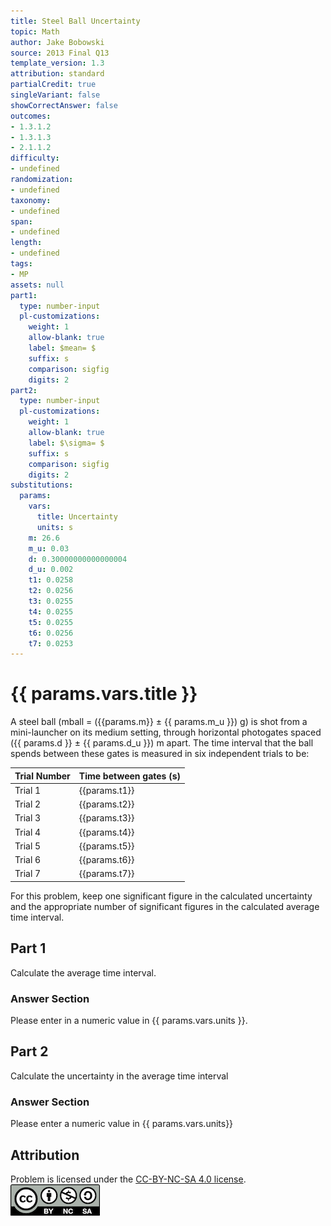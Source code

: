 ```yaml
---
title: Steel Ball Uncertainty
topic: Math
author: Jake Bobowski
source: 2013 Final Q13
template_version: 1.3
attribution: standard
partialCredit: true
singleVariant: false
showCorrectAnswer: false
outcomes:
- 1.3.1.2
- 1.3.1.3
- 2.1.1.2
difficulty:
- undefined
randomization:
- undefined
taxonomy:
- undefined
span:
- undefined
length:
- undefined
tags:
- MP
assets: null
part1:
  type: number-input
  pl-customizations:
    weight: 1
    allow-blank: true
    label: $mean= $
    suffix: s
    comparison: sigfig
    digits: 2
part2:
  type: number-input
  pl-customizations:
    weight: 1
    allow-blank: true
    label: $\sigma= $
    suffix: s
    comparison: sigfig
    digits: 2
substitutions:
  params:
    vars:
      title: Uncertainty
      units: s
    m: 26.6
    m_u: 0.03
    d: 0.30000000000000004
    d_u: 0.002
    t1: 0.0258
    t2: 0.0256
    t3: 0.0255
    t4: 0.0255
    t5: 0.0255
    t6: 0.0256
    t7: 0.0253
---
```

# {{ params.vars.title }}
A steel ball (mball = ({{params.m}} $\pm$ {{ params.m_u }}) g) is shot from a mini-launcher on its medium setting, through horizontal photogates spaced ({{ params.d }} $\pm$ {{ params.d_u }}) m apart.
The time interval that the ball spends between these gates is measured in six independent trials to be:

| Trial Number | Time between gates (s) |
|--------------|------------------------|
| Trial 1      | {{params.t1}}          |
| Trial 2      | {{params.t2}}          |
| Trial 3      | {{params.t3}}          |
| Trial 4      | {{params.t4}}          |
| Trial 5      | {{params.t5}}          |
| Trial 6      | {{params.t6}}          |
| Trial 7      | {{params.t7}}          |

For this problem, keep one significant figure in the calculated uncertainty and the appropriate number of significant figures in the calculated average time interval.

## Part 1

Calculate the average time interval.

### Answer Section

Please enter in a numeric value in {{ params.vars.units }}.

## Part 2

Calculate the uncertainty in the average time interval

### Answer Section

Please enter a numeric value in {{ params.vars.units}}

## Attribution

Problem is licensed under the [CC-BY-NC-SA 4.0 license](https://creativecommons.org/licenses/by-nc-sa/4.0/).<br> ![The Creative Commons 4.0 license requiring attribution-BY, non-commercial-NC, and share-alike-SA license.](https://raw.githubusercontent.com/firasm/bits/master/by-nc-sa.png)
